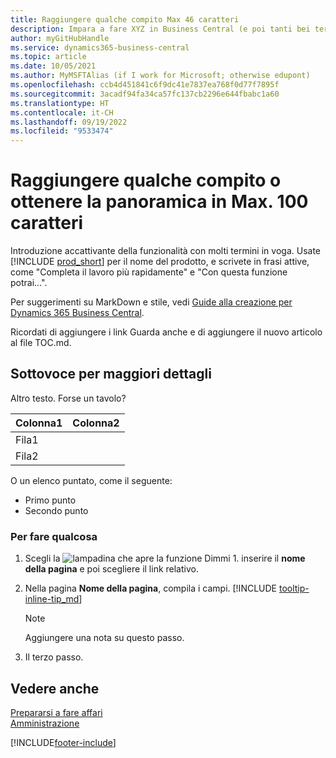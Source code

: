 ```yaml
---
title: Raggiungere qualche compito Max 46 caratteri
description: Impara a fare XYZ in Business Central (e poi tanti bei termini di ricerca in una frase dal suono naturale. La lunghezza massima è di 160 caratteri, che è questa).
author: myGitHubHandle
ms.service: dynamics365-business-central
ms.topic: article
ms.date: 10/05/2021
ms.author: MyMSFTAlias (if I work for Microsoft; otherwise edupont)
ms.openlocfilehash: ccb4d451841c6f9dc41e7837ea768f0d77f7895f
ms.sourcegitcommit: 3acadf94fa34ca57fc137cb2296e644fbabc1a60
ms.translationtype: HT
ms.contentlocale: it-CH
ms.lasthandoff: 09/19/2022
ms.locfileid: "9533474"
---
```

# <a name="achieve-some-task-or-get-the-overview-in-max-100-characters"></a>Raggiungere qualche compito o ottenere la panoramica in Max. 100 caratteri

Introduzione accattivante della funzionalità con molti termini in voga. Usate [!INCLUDE [prod_short](includes/prod_short.md)] per il nome del prodotto, e scrivete in frasi attive, come "Completa il lavoro più rapidamente" e "Con questa funzione potrai...".  

Per suggerimenti su MarkDown e stile, vedi [Guide alla creazione per Dynamics 365 Business Central](https://learn.microsoft.com/dynamics365/business-central/dev-itpro/help/writing-guide).  

Ricordati di aggiungere i link Guarda anche e di aggiungere il nuovo articolo al file TOC.md.  

## <a name="subheading-for-more-details"></a>Sottovoce per maggiori dettagli

Altro testo. Forse un tavolo?

|Colonna1  |Colonna2  |
|---------|---------|
|Fila1     |         |
|Fila2     |         |

O un elenco puntato, come il seguente:

* Primo punto
* Secondo punto

### <a name="to-do-something"></a>Per fare qualcosa

1. Scegli la ![lampadina che apre la funzione Dimmi 1](media/ui-search/search_small.png "Informazioni sull'operazione che si desidera eseguire"). inserire il **nome della pagina** e poi scegliere il link relativo.
2. Nella pagina **Nome della pagina**, compila i campi. [!INCLUDE [tooltip-inline-tip_md](includes/tooltip-inline-tip_md.md)]

    > [!NOTE]
    > Aggiungere una nota su questo passo.
3. Il terzo passo.

## <a name="see-also"></a>Vedere anche

[Prepararsi a fare affari](ui-get-ready-business.md)  
[Amministrazione](admin-setup-and-administration.md)  

[!INCLUDE[footer-include](includes/footer-banner.md)]
